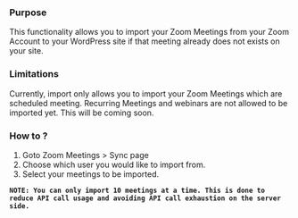 ### Purpose

This functionality allows you to import your Zoom Meetings from your Zoom Account to your WordPress site if that meeting already does not exists on your site.

### Limitations

Currently, import only allows you to import your Zoom Meetings which are scheduled meeting. Recurring Meetings and webinars are not allowed to be imported yet. This will be coming soon.

### How to ?

1. Goto Zoom Meetings > Sync page
2. Choose which user you would like to import from.
3. Select your meetings to be imported.

**`NOTE: You can only import 10 meetings at a time. This is done to reduce API call usage and avoiding API call exhaustion on the server side.`** 
